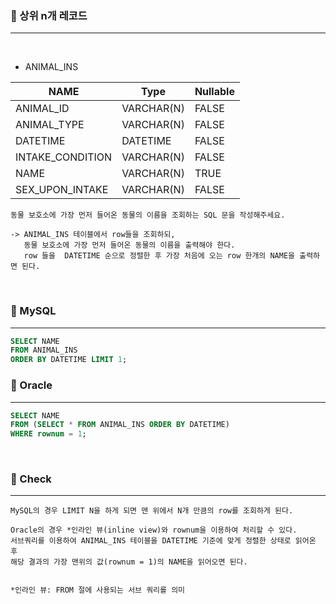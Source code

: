 ### 📖 상위 n개 레코드
---

<br>

* ANIMAL_INS

|NAME|Type|Nullable|
|---|---|---|
|ANIMAL_ID|VARCHAR(N)|FALSE|
|ANIMAL_TYPE|VARCHAR(N)|FALSE|
|DATETIME|DATETIME|FALSE|
|INTAKE_CONDITION|VARCHAR(N)|FALSE|
|NAME|VARCHAR(N)|TRUE|
|SEX_UPON_INTAKE|VARCHAR(N)|FALSE|

```
동물 보호소에 가장 먼저 들어온 동물의 이름을 조회하는 SQL 문을 작성해주세요.

-> ANIMAL_INS 테이블에서 row들을 조회하되, 
   동물 보호소에 가장 먼저 들어온 동물의 이름을 출력해야 한다.
   row 들을  DATETIME 순으로 정렬한 후 가장 처음에 오는 row 한개의 NAME을 출력하면 된다.
```

<br>

### 📖 MySQL
---
```SQL
SELECT NAME 
FROM ANIMAL_INS 
ORDER BY DATETIME LIMIT 1;
```

### 📖 Oracle
---
```SQL
SELECT NAME 
FROM (SELECT * FROM ANIMAL_INS ORDER BY DATETIME) 
WHERE rownum = 1;
```

<br>

### 📖 Check
---
```
MySQL의 경우 LIMIT N을 하게 되면 맨 위에서 N개 만큼의 row를 조회하게 된다.

Oracle의 경우 *인라인 뷰(inline view)와 rownum을 이용하여 처리할 수 있다.
서브쿼리를 이용하여 ANIMAL_INS 테이블을 DATETIME 기준에 맞게 정렬한 상태로 읽어온 후
해당 결과의 가장 맨위의 값(rownum = 1)의 NAME을 읽어오면 된다.


*인라인 뷰: FROM 절에 사용되는 서브 쿼리를 의미

```
